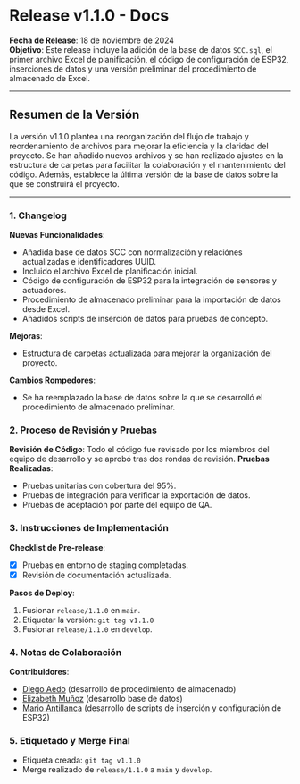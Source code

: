 # Release v1.1.0 - Docs

**Fecha de Release**: 18 de noviembre de 2024  
**Objetivo**: Este release incluye la adición de la base de datos `SCC.sql`, el primer archivo Excel de planificación, el código de configuración de ESP32, inserciones de datos y una versión preliminar del procedimiento de almacenado de Excel.

---

## Resumen de la Versión
La versión v1.1.0 plantea una reorganización del flujo de trabajo y reordenamiento de archivos para mejorar la eficiencia y la claridad del proyecto. Se han añadido nuevos archivos y se han realizado ajustes en la estructura de carpetas para facilitar la colaboración y el mantenimiento del código. Además, establece la última versión de la base de datos sobre la que se construirá el proyecto.  

---

### 1. Changelog
**Nuevas Funcionalidades**:
- Añadida base de datos SCC con normalización y relaciónes actualizadas e identificadores UUID.
- Incluido el archivo Excel de planificación inicial.
- Código de configuración de ESP32 para la integración de sensores y actuadores.
- Procedimiento de almacenado preliminar para la importación de datos desde Excel.
- Añadidos scripts de inserción de datos para pruebas de concepto.


**Mejoras**:
- Estructura de carpetas actualizada para mejorar la organización del proyecto.

**Cambios Rompedores**:
- Se ha reemplazado la base de datos sobre la que se desarrolló el procedimiento de almacenado preliminar.

### 2. Proceso de Revisión y Pruebas
**Revisión de Código**: Todo el código fue revisado por los miembros del equipo de desarrollo y se aprobó tras dos rondas de revisión.
**Pruebas Realizadas**:
- Pruebas unitarias con cobertura del 95%.
- Pruebas de integración para verificar la exportación de datos.
- Pruebas de aceptación por parte del equipo de QA.

### 3. Instrucciones de Implementación
**Checklist de Pre-release**:
- [x] Pruebas en entorno de staging completadas.
- [x] Revisión de documentación actualizada.

**Pasos de Deploy**:
1. Fusionar `release/1.1.0` en `main`.
2. Etiquetar la versión: `git tag v1.1.0`
3. Fusionar `release/1.1.0` en `develop`.

### 4. Notas de Colaboración
**Contribuidores**:
- [Diego Aedo](https://github.com/diegoaedof) (desarrollo de procedimiento de almacenado)
- [Elizabeth Muñoz](https://github.com/tasmanianDevilJM) (desarrollo base de datos)
- [Mario Antillanca](https://github.com/Nitratodesodio) (desarrollo de scripts de inserción y configuración de ESP32)

### 5. Etiquetado y Merge Final
- Etiqueta creada: `git tag v1.1.0`
- Merge realizado de `release/1.1.0` a `main` y `develop`.
